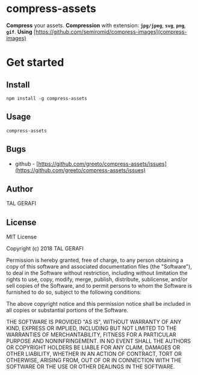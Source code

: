 # compress-assets

**Compress** your assets. **Compression** with extension: **`jpg/jpeg`**, **`svg`**, **`png`**, **`gif`**. **Using** [https://github.com/semiromid/compress-images](compress-images)


# Get started

## Install
```shell
npm install -g compress-assets
```

## Usage

```shell
compress-assets
```


## Bugs
  * github - [https://github.com/greeto/compress-assets/issues](https://github.com/greeto/compress-assets/issues)

## Author
TAL GERAFI

## License
MIT License

Copyright (c) 2018 TAL GERAFI

Permission is hereby granted, free of charge, to any person obtaining a copy
of this software and associated documentation files (the "Software"), to deal
in the Software without restriction, including without limitation the rights
to use, copy, modify, merge, publish, distribute, sublicense, and/or sell
copies of the Software, and to permit persons to whom the Software is
furnished to do so, subject to the following conditions:

The above copyright notice and this permission notice shall be included in all
copies or substantial portions of the Software.

THE SOFTWARE IS PROVIDED "AS IS", WITHOUT WARRANTY OF ANY KIND, EXPRESS OR
IMPLIED, INCLUDING BUT NOT LIMITED TO THE WARRANTIES OF MERCHANTABILITY,
FITNESS FOR A PARTICULAR PURPOSE AND NONINFRINGEMENT. IN NO EVENT SHALL THE
AUTHORS OR COPYRIGHT HOLDERS BE LIABLE FOR ANY CLAIM, DAMAGES OR OTHER
LIABILITY, WHETHER IN AN ACTION OF CONTRACT, TORT OR OTHERWISE, ARISING FROM,
OUT OF OR IN CONNECTION WITH THE SOFTWARE OR THE USE OR OTHER DEALINGS IN THE
SOFTWARE.

